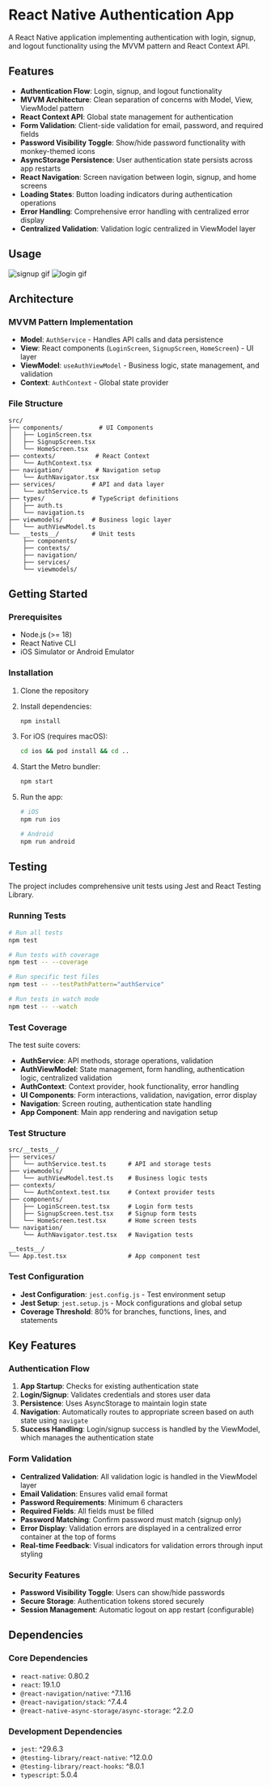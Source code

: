 # React Native Authentication App

A React Native application implementing authentication with login, signup, and logout functionality using the MVVM pattern and React Context API.

## Features

- **Authentication Flow**: Login, signup, and logout functionality
- **MVVM Architecture**: Clean separation of concerns with Model, View, ViewModel pattern
- **React Context API**: Global state management for authentication
- **Form Validation**: Client-side validation for email, password, and required fields
- **Password Visibility Toggle**: Show/hide password functionality with monkey-themed icons
- **AsyncStorage Persistence**: User authentication state persists across app restarts
- **React Navigation**: Screen navigation between login, signup, and home screens
- **Loading States**: Button loading indicators during authentication operations
- **Error Handling**: Comprehensive error handling with centralized error display
- **Centralized Validation**: Validation logic centralized in ViewModel layer

## Usage

![signup gif](https://github.com/user-attachments/assets/1b9a9a82-34b9-434e-9aca-e02b99705a39)
![login gif](https://github.com/user-attachments/assets/a6018354-4ddb-4002-b81d-fe956691cb6e)




## Architecture

### MVVM Pattern Implementation

- **Model**: `AuthService` - Handles API calls and data persistence
- **View**: React components (`LoginScreen`, `SignupScreen`, `HomeScreen`) - UI layer
- **ViewModel**: `useAuthViewModel` - Business logic, state management, and validation
- **Context**: `AuthContext` - Global state provider

### File Structure

```
src/
├── components/          # UI Components
│   ├── LoginScreen.tsx
│   ├── SignupScreen.tsx
│   └── HomeScreen.tsx
├── contexts/           # React Context
│   └── AuthContext.tsx
├── navigation/         # Navigation setup
│   └── AuthNavigator.tsx
├── services/          # API and data layer
│   └── authService.ts
├── types/             # TypeScript definitions
│   ├── auth.ts
│   └── navigation.ts
├── viewmodels/        # Business logic layer
│   └── authViewModel.ts
└── __tests__/         # Unit tests
    ├── components/
    ├── contexts/
    ├── navigation/
    ├── services/
    └── viewmodels/
```

## Getting Started

### Prerequisites

- Node.js (>= 18)
- React Native CLI
- iOS Simulator or Android Emulator

### Installation

1. Clone the repository
2. Install dependencies:
   ```bash
   npm install
   ```

3. For iOS (requires macOS):
   ```bash
   cd ios && pod install && cd ..
   ```

4. Start the Metro bundler:
   ```bash
   npm start
   ```

5. Run the app:
   ```bash
   # iOS
   npm run ios
   
   # Android
   npm run android
   ```

## Testing

The project includes comprehensive unit tests using Jest and React Testing Library.

### Running Tests

```bash
# Run all tests
npm test

# Run tests with coverage
npm test -- --coverage

# Run specific test files
npm test -- --testPathPattern="authService"

# Run tests in watch mode
npm test -- --watch
```

### Test Coverage

The test suite covers:

- **AuthService**: API methods, storage operations, validation
- **AuthViewModel**: State management, form handling, authentication logic, centralized validation
- **AuthContext**: Context provider, hook functionality, error handling
- **UI Components**: Form interactions, validation, navigation, error display
- **Navigation**: Screen routing, authentication state handling
- **App Component**: Main app rendering and navigation setup

### Test Structure

```
src/__tests__/
├── services/
│   └── authService.test.ts      # API and storage tests
├── viewmodels/
│   └── authViewModel.test.ts    # Business logic tests
├── contexts/
│   └── AuthContext.test.tsx     # Context provider tests
├── components/
│   ├── LoginScreen.test.tsx     # Login form tests
│   ├── SignupScreen.test.tsx    # Signup form tests
│   └── HomeScreen.test.tsx      # Home screen tests
└── navigation/
    └── AuthNavigator.test.tsx   # Navigation tests

__tests__/
└── App.test.tsx                 # App component test
```

### Test Configuration

- **Jest Configuration**: `jest.config.js` - Test environment setup
- **Jest Setup**: `jest.setup.js` - Mock configurations and global setup
- **Coverage Threshold**: 80% for branches, functions, lines, and statements

## Key Features

### Authentication Flow

1. **App Startup**: Checks for existing authentication state
2. **Login/Signup**: Validates credentials and stores user data
3. **Persistence**: Uses AsyncStorage to maintain login state
4. **Navigation**: Automatically routes to appropriate screen based on auth state using `navigate`
5. **Success Handling**: Login/signup success is handled by the ViewModel, which manages the authentication state

### Form Validation

- **Centralized Validation**: All validation logic is handled in the ViewModel layer
- **Email Validation**: Ensures valid email format
- **Password Requirements**: Minimum 6 characters
- **Required Fields**: All fields must be filled
- **Password Matching**: Confirm password must match (signup only)
- **Error Display**: Validation errors are displayed in a centralized error container at the top of forms
- **Real-time Feedback**: Visual indicators for validation errors through input styling

### Security Features

- **Password Visibility Toggle**: Users can show/hide passwords
- **Secure Storage**: Authentication tokens stored securely
- **Session Management**: Automatic logout on app restart (configurable)

## Dependencies

### Core Dependencies

- `react-native`: 0.80.2
- `react`: 19.1.0
- `@react-navigation/native`: ^7.1.16
- `@react-navigation/stack`: ^7.4.4
- `@react-native-async-storage/async-storage`: ^2.2.0

### Development Dependencies

- `jest`: ^29.6.3
- `@testing-library/react-native`: ^12.0.0
- `@testing-library/react-hooks`: ^8.0.1
- `typescript`: 5.0.4
